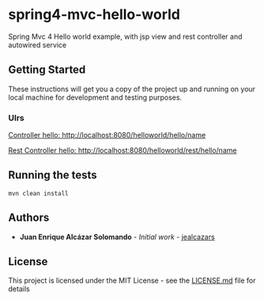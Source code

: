 # spring4-mvc-hello-world

Spring Mvc 4 Hello world example, with jsp view and rest controller and autowired service

## Getting Started

These instructions will get you a copy of the project up and running on your local machine for development and testing purposes. 

### Ulrs

[Controller hello: http://localhost:8080/helloworld/hello/name](http://localhost:8080/helloworld/hello/name)

[Rest Controller hello: http://localhost:8080/helloworld/rest/hello/name](http://localhost:8080/helloworld/rest/hello/name)


## Running the tests

```
mvn clean install
```

## Authors

* **Juan Enrique Alcázar Solomando** - *Initial work* - [jealcazars](https://github.com/jealcazars)

## License

This project is licensed under the MIT License - see the [LICENSE.md](LICENSE.md) file for details